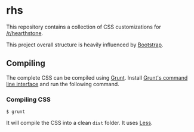 # rhs

This repository contains a collection of CSS customizations for [/r/hearthstone][rhs].

This project overall structure is heavily influenced by [Bootstrap][twbs].

## Compiling

The complete CSS can be compiled using [Grunt][Grunt]. Install [Grunt's command line interface][grunt-cli] and run the following command.

### Compiling CSS

    $ grunt

It will compile the CSS into a clean `dist` folder. It uses [Less][Less].

  [twbs]: https://github.com/twbs/bootstrap
  [rhs]: http://www.reddit.com/r/hearthstone/
  [Less]: http://lesscss.org/
  [Grunt]: http://gruntjs.com/
  [grunt-cli]: http://gruntjs.com/getting-started#installing-the-cli
